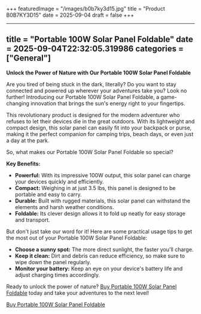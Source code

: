+++
featuredImage = "/images/b0b7ky3d15.jpg"
title = "Product B0B7KY3D15"
date = 2025-09-04
draft = false
+++

---
title = "Portable 100W Solar Panel Foldable"
date = 2025-09-04T22:32:05.319986
categories = ["General"]
---
**Unlock the Power of Nature with Our Portable 100W Solar Panel Foldable**

Are you tired of being stuck in the dark, literally? Do you want to stay connected and powered up wherever your adventures take you? Look no further! Introducing our Portable 100W Solar Panel Foldable, a game-changing innovation that brings the sun's energy right to your fingertips.

This revolutionary product is designed for the modern adventurer who refuses to let their devices die in the great outdoors. With its lightweight and compact design, this solar panel can easily fit into your backpack or purse, making it the perfect companion for camping trips, beach days, or even just a day at the park.

So, what makes our Portable 100W Solar Panel Foldable so special?

**Key Benefits:**

* **Powerful:** With its impressive 100W output, this solar panel can charge your devices quickly and efficiently.
* **Compact:** Weighing in at just 3.5 lbs, this panel is designed to be portable and easy to carry.
* **Durable:** Built with rugged materials, this solar panel can withstand the elements and harsh weather conditions.
* **Foldable:** Its clever design allows it to fold up neatly for easy storage and transport.

But don't just take our word for it! Here are some practical usage tips to get the most out of your Portable 100W Solar Panel Foldable:

* **Choose a sunny spot:** The more direct sunlight, the faster you'll charge.
* **Keep it clean:** Dirt and debris can reduce efficiency, so make sure to wipe down the panel regularly.
* **Monitor your battery:** Keep an eye on your device's battery life and adjust charging times accordingly.

Ready to unlock the power of nature? [Buy Portable 100W Solar Panel Foldable](https://www.amazon.com/dp/B0B7KY3D15) today and take your adventures to the next level!

[Buy Portable 100W Solar Panel Foldable](https://www.amazon.com/dp/B0B7KY3D15)

